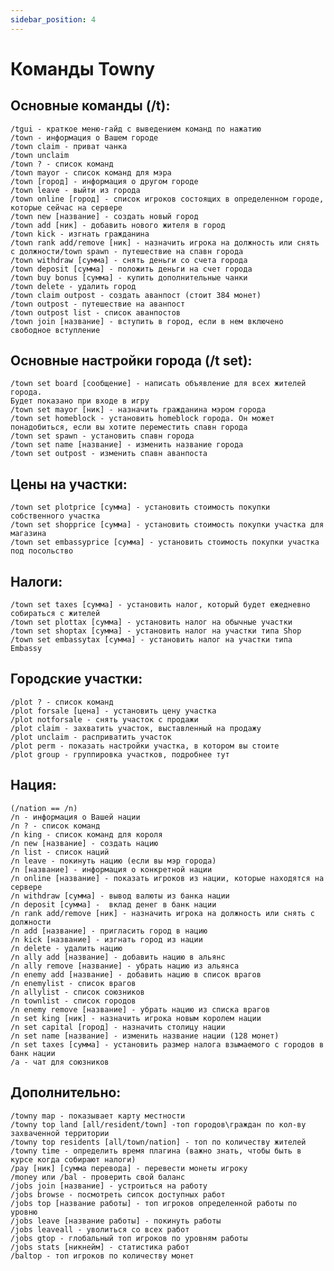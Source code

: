 ```yaml
---
sidebar_position: 4
---
```


# Команды Towny

## Основные команды (/t):

    /tgui - краткое меню-гайд с выведением команд по нажатию
    /town - информация о Вашем городе
    /town claim - приват чанка
    /town unclaim
    /town ? - список команд
    /town mayor - список команд для мэра
    /town [город] - информация о другом городе
    /town leave - выйти из города
    /town online [город] - список игроков состоящих в определенном городе, которые сейчас на сервере
    /town new [название] - создать новый город
    /town add [ник] - добавить нового жителя в город
    /town kick - изгнать гражданина
    /town rank add/remove [ник] - назначить игрока на должность или снять с должности/town spawn - путешествие на спавн города
    /town withdraw [сумма] - снять деньги со счета города
    /town deposit [сумма] - положить деньги на счет города
    /town buy bonus [сумма] - купить дополнительные чанки
    /town delete - удалить город
    /town claim outpost - создать аванпост (стоит 384 монет)
    /town outpost - путешествие на аванпост
    /town outpost list - список аванпостов
    /town join [название] - вступить в город, если в нем включено свободное вступление

## **Основные настройки города (/t set):**

    /town set board [сообщение] - написать объявление для всех жителей города. 
    Будет показано при входе в игру
    /town set mayor [ник] - назначить гражданина мэром города
    /town set homeblock - установить homeblock города. Он может понадобиться, если вы хотите переместить спавн города
    /town set spawn - установить спавн города
    /town set name [название] - изменить название города
    /town set outpost - изменить спавн аванпоста

## **Цены на участки:**

    /town set plotprice [сумма] - установить стоимость покупки собственного участка
    /town set shopprice [сумма] - установить стоимость покупки участка для магазина
    /town set embassyprice [сумма] - установить стоимость покупки участка под посольство

## **Налоги:**

    /town set taxes [сумма] - установить налог, который будет ежедневно собираться с жителей
    /town set plottax [сумма] - установить налог на обычные участки 
    /town set shoptax [сумма] - установить налог на участки типа Shop
    /town set embassytax [сумма] - установить налог на участки типа Embassy

## **Городские участки:**

    /plot ? - список команд
    /plot forsale [цена] - установить цену участка
    /plot notforsale - снять участок с продажи
    /plot claim - захватить участок, выставленный на продажу
    /plot unclaim - расприватить участок
    /plot perm - показать настройки участка, в котором вы стоите
    /plot group - группировка участков, подробнее тут

## **Нация:**

    (/nation == /n)
    /n - информация о Вашей нации
    /n ? - список команд
    /n king - список команд для короля
    /n new [название] - создать нацию
    /n list - список наций
    /n leave - покинуть нацию (если вы мэр города)
    /n [название] - информация о конкретной нации
    /n online [название] - показать игроков из нации, которые находятся на сервере
    /n withdraw [сумма] - вывод валюты из банка нации
    /n deposit [сумма] -  вклад денег в банк нации
    /n rank add/remove [ник] - назначить игрока на должность или снять с должности
    /n add [название] - пригласить город в нацию
    /n kick [название] - изгнать город из нации
    /n delete - удалить нацию
    /n ally add [название] - добавить нацию в альянс
    /n ally remove [название] - убрать нацию из альянса
    /n enemy add [название] - добавить нацию в список врагов
    /n enemylist - список врагов
    /n allylist - список союзников
    /n townlist - список городов
    /n enemy remove [название] - убрать нацию из списка врагов
    /n set king [ник] - назначить игрока новым королем нации
    /n set capital [город] - назначить столицу нации
    /n set name [название] - изменить название нации (128 монет)
    /n set taxes [сумма] - установить размер налога взымаемого с городов в банк нации
    /a - чат для союзников

## **Дополнительно:**

    /towny map - показывает карту местности
    /towny top land [all/resident/town] -топ городов\граждан по кол-ву захваченной территории
    /towny top residents [all/town/nation] - топ по количеству жителей
    /towny time - определить время плагина (важно знать, чтобы быть в курсе когда собирают налоги) 
    /pay [ник] [сумма перевода] - перевести монеты игроку
    /money или /bal - проверить свой баланс
    /jobs join [название] - устроиться на работу
    /jobs browse - посмотреть сипсок доступных работ
    /jobs top [название работы] - топ игроков определенной работы по уровню
    /jobs leave [название работы] - покинуть работы
    /jobs leaveall - уволиться со всех работ
    /jobs gtop - глобальный топ игроков по уровням работы
    /jobs stats [никнейм] - статистика работ
    /baltop - топ игроков по количеству монет
